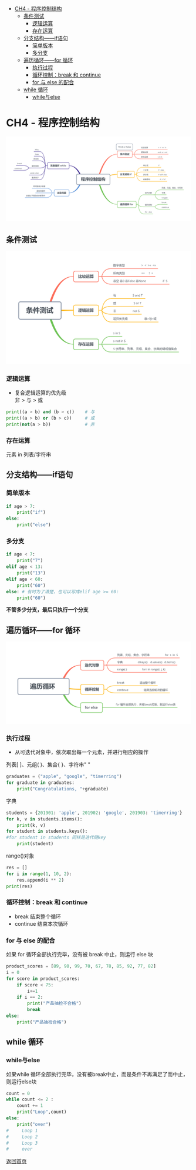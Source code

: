 - [CH4 - 程序控制结构](#ch4---程序控制结构)
  - [条件测试](#条件测试)
    - [逻辑运算](#逻辑运算)
    - [存在运算](#存在运算)
  - [分支结构——if语句](#分支结构if语句)
    - [简单版本](#简单版本)
    - [多分支](#多分支)
  - [遍历循环——for 循环](#遍历循环for-循环)
    - [执行过程](#执行过程)
    - [循环控制：break 和 continue](#循环控制break-和-continue)
    - [for 与 else 的配合](#for-与-else-的配合)
  - [while 循环](#while-循环)
    - [while与else](#while与else)


# CH4 - 程序控制结构

![](https://raw.githubusercontent.com/timerring/picgo/master/picbed/image-20220912223804979.png)

## 条件测试

![](https://raw.githubusercontent.com/timerring/picgo/master/picbed/image-20220912223823056.png)

### 逻辑运算

* 复合逻辑运算的优先级  
非 > 与 > 或

```python
print((a > b) and (b > c))    # 与
print((a > b) or (b > c))     # 或
print(not(a > b))             # 非
```

### 存在运算

元素 in 列表/字符串

## 分支结构——if语句

### 简单版本

```python
if age > 7:
    print("if")
else:
    print("else")
```

### 多分支

```python
if age < 7:
    print("7")
elif age < 13:
    print("13")
elif age < 60:
    print("60")
else: # 有时为了清楚，也可以写成elif age >= 60:
    print("60") 
```

**不管多少分支，最后只执行一个分支**

## 遍历循环——for 循环

![](https://raw.githubusercontent.com/timerring/picgo/master/picbed/image-20220912223859509.png)

### 执行过程
* 从可迭代对象中，依次取出每一个元素，并进行相应的操作

列表[ ]、元组( )、集合{ }、字符串" "

```python
graduates = ("apple", "google", "timerring")
for graduate in graduates:
    print("Congratulations, "+graduate)
```

字典

```python
students = {201901: 'apple', 201902: 'google', 201903: 'timerring'}
for k, v in students.items():
    print(k, v)
for student in students.keys():
#for student in students 同样是迭代键key
    print(student)  
```

range()对象

```python
res = []
for i in range(1, 10, 2):
    res.append(i ** 2)
print(res)
```

### 循环控制：break 和 continue

* break 结束整个循环
* continue 结束本次循环

### for 与 else 的配合

如果 for 循环全部执行完毕，没有被 break 中止，则运行 else 块


```python
product_scores = [89, 90, 99, 70, 67, 78, 85, 92, 77, 82]
i = 0
for score in product_scores:
    if score < 75:
        i+=1 
    if i == 2:
        print("产品抽检不合格")
        break
else:
    print("产品抽检合格")
```

## while 循环

### while与else

如果while 循环全部执行完毕，没有被break中止，而是条件不再满足了而中止，则运行else块


```python
count = 0
while count <= 2 :
    count += 1
    print("Loop",count)
else:
    print("over")
#     Loop 1
#     Loop 2
#     Loop 3
#     over
```

[返回首页](https://github.com/timerring/dive-into-AI)
